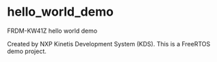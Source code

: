 # hello_world_demo
FRDM-KW41Z hello world demo

Created by NXP Kinetis Development System (KDS). This is a FreeRTOS demo project.
